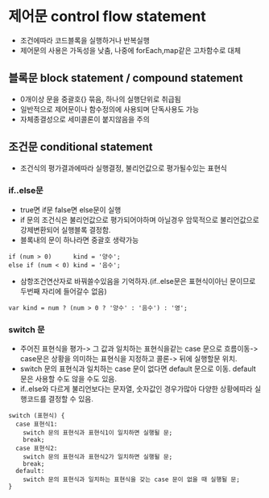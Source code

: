 # 제어문 control flow statement
- 조건에따라 코드블록을 실행하거나 반복실행
- 제어문의 사용은 가독성을 낮춤, 나중에 forEach,map같은 고차함수로 대체

## 블록문 block statement / compound statement
- 0개이상 문을 중괄호{} 묶음, 하나의 실행단위로 취급됨
- 일반적으로 제어문이나 함수정의에 사용되며 단독사용도 가능
- 자체종결성으로 세미콜론이 붙지않음을 주의

## 조건문 conditional statement
- 조건식의 평가결과에따라 실행결정, 불리언값으로 평가될수있는 표현식
### if..else문
- true면 if문 false면 else문이 실행
- if 문의 조건식은 불리언값으로 평가되어야하며 아닐경우 암묵적으로 불리언값으로 강제변환되어 실행블록 결정함.
- 블록내의 문이 하나라면 중괄호 생략가능
```
if (num > 0)      kind = '양수';
else if (num < 0) kind = '음수';
```
- 삼항조건연산자로 바꿔쓸수있음을 기억하자.(if..else문은 표현식이아닌 문이므로 두번째 자리에 들어갈수 없음)
```
var kind = num ? (num > 0 ? '양수' : '음수') : '영';
```
### switch 문
- 주어진 표현식을 평가-> 그 값과 일치하는 표현식을같는 case 문으로 흐름이동-> case문은 상황을 의미하는 표현식을 지정하고 콜론-> 뒤에 실행할문 위치.
- switch 문의 표현식과 일치하는 case 문이 없다면 default 문으로 이동. default 문은 사용할 수도 않을 수도 있음.
- if..else와 다르게 불리언보다는 문자열, 숫자값인 경우가많아 다양한 상황에따라 실행코드를 결정할 수 있음.
```
switch (표현식) {
  case 표현식1:
    switch 문의 표현식과 표현식1이 일치하면 실행될 문;
    break;
  case 표현식2:
    switch 문의 표현식과 표현식2가 일치하면 실행될 문;
    break;
  default:
    switch 문의 표현식과 일치하는 표현식을 갖는 case 문이 없을 때 실행될 문;
}
```


